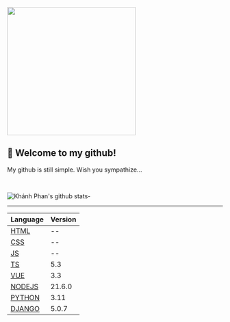 <img  src="https://media.giphy.com/media/mTPjPA6SSXgTsnZ1Dh/giphy.gif" width="300" height="auto"/>

## 👋 Welcome to my github!

My github is still simple. Wish you sympathize...

<br>

![Khánh Phan's github stats](https://github-readme-stats.vercel.app/api?username=Khanhphan98&show_icons=true&theme=tokyonight)- 


---


| Language                                        | Version |
|-------------------------------------------------|---------|
| [HTML](https://github.com/Khanhphan98/HTML)     |    --   |
| [CSS](https://github.com/Khanhphan98/CSS)       |    --   |
| [JS](https://github.com/Khanhphan98/JS)         |    --   |
| [TS](https://github.com/Khanhphan98/TS)         |   5.3   |
| [VUE](https://github.com/Khanhphan98/VUE)       |   3.3   |
| [NODEJS](https://github.com/Khanhphan98/NODEJS) |  21.6.0 |
| [PYTHON](https://github.com/Khanhphan98/PTYHON) |   3.11  |
| [DJANGO](https://github.com/Khanhphan98/DJANGO) |   5.0.7 |
